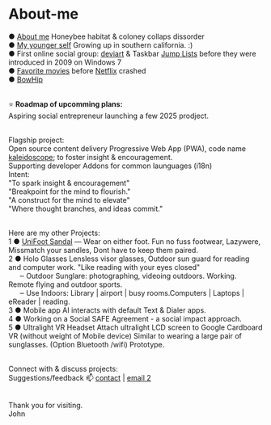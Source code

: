 # About-me<br>

 ● <a target="_blank" href="https://bowhip.org/aboutMe">About me</a> Honeybee habitat & coloney collaps dissorder <br>
 ● <a target="_blank" href="https://bowhip.org/origins_of_addiction">My younger self</a> Growing up in southern california. :) <br>
 ● First online social group: <a target="_blank" href="https://letterboxd.com/qp5/lists/">deviart</a> & Taskbar <a target="_blank" href="https://www.wincustomize.com/users/2270043/jimmyyy">Jump Lists</a> before they were introduced in 2009 on Windows 7 <br>
 ● <a target="_blank" href="https://letterboxd.com/qp5/lists/">Favorite movies</a> before <a target="_blank" href="https://bowhip.org/testimonials_bH">Netflix</a> crashed<br>
 ● <a target="_blank" href="https://bowhip.org">BowHip</a><br><br>




⭐ <b>Roadmap of upcomming plans:</b> <br>
Aspiring social entrepreneur launching a few 2025 prodject. <br><br>

Flagship project:<br>
Open source content delivery Progressive Web App (PWA), code name <a href="https://github.com/qp5/kaleidoscope">kaleidoscope</a>; to foster insight & encouragement. <br>
Supporting developer Addons for common launguages (i18n) <br>
Intent:<br>
"To spark insight & encouragement"<br>
"Breakpoint for the mind to flourish."<br>
"A construct for the mind to elevate"<br>
"Where thought branches, and ideas commit."<br><br>


Here are my other Projects:<br>
1 ● <a href="https://shopchange.square.site/product/uni-sandel-wear-on-either-foot/5?cs=true&cst=custom">UniFoot Sandal</a> — Wear on either foot. Fun no fuss footwear, Lazywere, Missmatch your sandles, Dont have to keep them paired.<br>
2 ● <a style="text-decoration: none" href="https://shopchange.square.site/product/visor-glasses/3?cs=true&cst=custom">Holo Glasses</a> Lensless visor glasses, Outdoor sun guard for reading and computer work. "Like reading with your eyes closed" <br>
    ‒ Outdoor Sunglare: photographing, videoing outdoors. Working. Remote flying and outdoor sports.<br>
    ‒ Use Indoors: Library | airport | busy rooms.Computers | Laptops | eReader | reading.<br>
3 ● Mobile app AI <a style="text-decoration: none" href=""></a> interacts with default Text & Dialer apps.<br>
4 ● Working on a Social SAFE Agreement - a social impact approach.<br>
5 ● <a style="text-decoration: none" href="https://shopchange.square.site/product/ultralight-vr-headset/9?cs=true&cst=custom">Ultralight VR Headset</a> Attach ultralight LCD screen to Google Cardboard VR (without weight of Mobile device) Similar to wearing a large pair of sunglasses. (Option Bluetooth /wifi) Prototype.<br><br>


Connect with & discuss projects:<br>
Suggestions/feedback 📫 <a href="mailto: adkinscc@gmail.com">contact</a> | <a href="mailto: support@bowhip.org">email 2</a><br><br>

Thank you for visiting. <br>
John <br>
